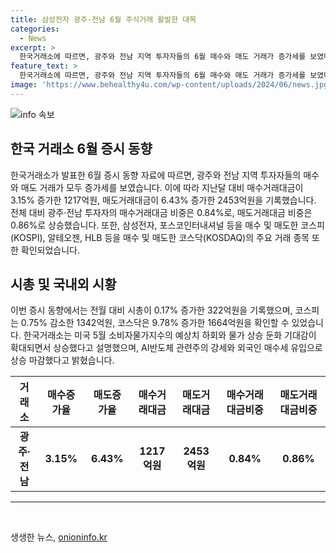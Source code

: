 ```yaml
---
title: 삼성전자 광주·전남 6월 주식거래 활발한 대목
categories:
  - News
excerpt: >
  한국거래소에 따르면, 광주와 전남 지역 투자자들의 6월 매수와 매도 거래가 증가세를 보였다. 광주와 전남의 매수거래대금은 3.15% 늘어나고, 매도거래대금도 6.43% 증가했다. 코스피와 코스닥에서는 주요 거래 종목들이 포함되었고, 전체 시총은 322억원 증가했다. 전체적으로 미국 소비자물가지수 하락과 유럽 내 정치적 불확실성 등을 고려해 외국인 매수세가 유입되며 상승 마감했다.
feature_text: >
  한국거래소에 따르면, 광주와 전남 지역 투자자들의 6월 매수와 매도 거래가 증가세를 보였다. 광주와 전남의 매수거래대금은 3.15% 늘어나고, 매도거래대금도 6.43% 증가했다. 코스피와 코스닥에서는 주요 거래 종목들이 포함되었고, 전체 시총은 322억원 증가했다. 전체적으로 미국 소비자물가지수 하락과 유럽 내 정치적 불확실성 등을 고려해 외국인 매수세가 유입되며 상승 마감했다.
image: 'https://www.behealthy4u.com/wp-content/uploads/2024/06/news.jpg'
---
```


<p><img src="https://www.behealthy4u.com/wp-content/uploads/2024/06/news.jpg" alt="info 속보" /></p>

<h2 data-ke-size="size26">한국 거래소 6월 증시 동향</h2>

<p data-ke-size="size16">한국거래소가 발표한 6월 증시 동향 자료에 따르면, 광주와 전남 지역 투자자들의 매수와 매도 거래가 모두 증가세를 보였습니다. 이에 따라 지난달 대비 매수거래대금이 3.15% 증가한 1217억원, 매도거래대금이 6.43% 증가한 2453억원을 기록했습니다. 전체 대비 광주·전남 투자자의 매수거래대금 비중은 0.84%로, 매도거래대금 비중은 0.86%로 상승했습니다. 또한, 삼성전자, 포스코인터내셔널 등을 매수 및 매도한 코스피(KOSPI), 알테오젠, HLB 등을 매수 및 매도한 코스닥(KOSDAQ)의 주요 거래 종목 또한 확인되었습니다.</p>

<h2 data-ke-size="size26">시총 및 국내외 시황</h2>

<p data-ke-size="size16">이번 증시 동향에서는 전월 대비 시총이 0.17% 증가한 322억원을 기록했으며, 코스피는 0.75% 감소한 1342억원, 코스닥은 9.78% 증가한 1664억원을 확인할 수 있었습니다. 한국거래소는 미국 5월 소비자물가지수의 예상치 하회와 물가 상승 둔화 기대감이 확대되면서 상승했다고 설명했으며, AI반도체 관련주의 강세와 외국인 매수세 유입으로 상승 마감했다고 밝혔습니다.</p>

<table>
<thead>
<tr>
<th style="text-align: center;">거래소</th>
<th style="text-align: center;">매수증가율</th>
<th style="text-align: center;">매도증가율</th>
<th style="text-align: center;">매수거래대금</th>
<th style="text-align: center;">매도거래대금</th>
<th style="text-align: center;">매수거래대금비중</th>
<th style="text-align: center;">매도거래대금비중</th>
</tr>
</thead>
<tbody>
<tr>
<td style="text-align: center;"><b>광주·전남</b></td>
<td style="text-align: center;"><b>3.15%</b></td>
<td style="text-align: center;"><b>6.43%</b></td>
<td style="text-align: center;"><b>1217억원</b></td>
<td style="text-align: center;"><b>2453억원</b></td>
<td style="text-align: center;"><b>0.84%</b></td>
<td style="text-align: center;"><b>0.86%</b></td>
</tr>
</tbody>
</table>

<hr>

<p data-ke-size="size16">&nbsp;</p>
생생한 뉴스, <a href="https://onioninfo.kr" rel="dofollow">onioninfo.kr</a>


